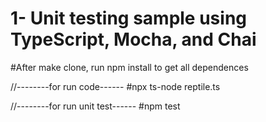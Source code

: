 # 1- Unit testing sample using TypeScript, Mocha, and Chai

#After make clone, run npm install to get all dependences

//--------for run code------
#npx ts-node reptile.ts
 
//--------for run unit test------
#npm test